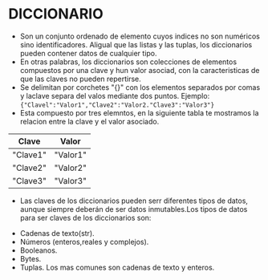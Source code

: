 # DICCIONARIO

- Son un conjunto ordenado de elemento cuyos indices no son numéricos sino identificadores. Aligual que las listas y las tuplas, los diccionarios pueden contener datos de cualquier tipo.
- En otras palabras, los diccionarios son colecciones de elementos compuestos por una clave y hun valor asociad, con la caracteristicas de que las claves no pueden repertirse.
- Se delimitan por corchetes "{}" con los elementos separados por comas y laclave separa del valos mediante dos puntos.
Ejemplo:
`{"Clavel":"Valor1","Clave2":"Valor2."Clave3":"Valor3"}`
- Esta compuesto por tres elemntos, en la siguiente tabla te mostramos la relacion entre la clave y el valor asociado.

|Clave|Valor|
|-----|-----|
|"Clave1"|"Valor1"|
|"Clave2"|"Valor2"|
|"Clave3"|"Valor3"|

- Las claves de los diccionarios pueden serr diferentes tipos de datos, aunque siempre deberán de ser datos inmutables.Los tipos de datos para ser claves de los diccionarios son:

* Cadenas de texto(str).
* Números (enteros,reales y complejos).
* Booleanos.
* Bytes.
* Tuplas.
Los mas comunes son cadenas de texto y enteros.

